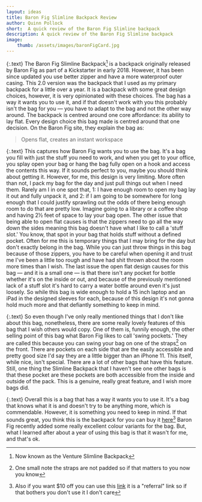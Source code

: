 ```yaml
---
layout: ideas
title: Baron Fig Slimline Backpack Review
author: Quinn Pollock
short:  A quick review of the Baron Fig Slimline backpack
description: A quick review of the Baron Fig Slimline backpack
image: 
    thumb: /assets/images/baronFigCard.jpg
---
```

{:.text}
The Baron Fig Slimline Backpack[^1] is a backpack originally released by Baron Fig as part of a Kickstarter in early 2018. However, it has been since updated you use better zipper and have a more waterproof outer casing. This 2.0 version was the backpack that I used as my primary backpack for a little over a year. It is a backpack with some great design choices, however, it is very opinionated with these choices. The bag has a way it wants you to use it, and if that doesn't work with you this probably isn't the bag for you — you have to adapt to the bag and not the other way around. The backpack is centred around one core affordance: its ability to lay flat. Every design choice this bag made is centred around that one decision. On the Baron Fig site, they explain the bag as:
> Opens flat, creates an instant workspace

{:.text}
This captures how Baron Fig wants you to use the bag. It's a bag you fill with just the stuff you need to work, and when you get to your office, you splay open your bag or hang the bag fully open on a hook and access the contents this way. If it sounds perfect to you, maybe you should think about getting it. However, for me, this design is very limiting. More often than not, I pack my bag for the day and just pull things out when I need them. Rarely am I in one spot that, 1: I have enough room to open my bag lay it out and fully unpack it, and 2: if I am going to be somewhere for long enough that I could justify sprawling out the odds of there being enough room to do that are pretty low. Imagine going to a library or a coffee shop and having 2½ feet of space to lay your bag open. The other issue that being able to open flat causes is that the zippers need to go all the way down the sides meaning this bag doesn't have what I like to call a 'stuff slot.' You know, that spot in your bag that holds stuff without a defined pocket. Often for me this is temporary things that I may bring for the day but don't exactly belong in the bag. While you can just throw things in this bag because of those zippers, you have to be careful when opening it and trust me I've been a little too rough and have had shit thrown about the room more times than I wish. The last issue the open flat design causes for this bag — and it is a small one — is that there isn't any pocket for bottle whether it's on the inside or out, and because of the previously mentioned lack of a stuff slot it's hard to carry a water bottle around even it's just loosely. So while this bag is wide enough to hold a 15 inch laptop and an iPad in the designed sleeves for each, because of this design it's not gonna hold much more and that defiantly something to keep in mind.

{:.text}
So even though I've only really mentioned things that I don't like about this bag, nonetheless, there are some really lovely features of this bag that I wish others would copy. One of them is, funnily enough, the other selling point of this bag what Baron Fig likes to call 'swing pockets.' They are called this because you can swing your bag on one of the straps[^2] on the front. There are pockets on each side that are the easily accessible and pretty good size I'd say they are a little bigger than an iPhone 11. This itself, while nice, isn't special. There are a lot of other bags that have this feature. Still, one thing the Slimline Backpack that I haven't see one other bags is that these pocket are these pockets are both accessible from the inside and outside of the pack. This is a genuine, really great feature, and I wish more bags did.

{:.text}
Overall this is a bag that has a way it wants you to use it. It's a bag that knows what it is and doesn't try to be anything more, which is commendable. However, it is something you need to keep in mind. If that sounds great, you think this is the backpack for you can buy it [here][bag][^3] Baron Fig recently added some really excellent colour variants for the bag. But, what I learned after about a year of using this bag is that it wasn't for me, and that's ok.


[^1]: Now known as the Venture Slimline Backpack
[^2]: One small note the straps are not padded so if that matters to you now you know
[^3]: Also if you want $10 off you can use this [link](http://baronfig.refr.cc/quinnpollock4) it is a "referral" link so if that bothers you don't use it I don't care


[bag]: https://www.baronfig.com/products/backpack?variant=13549513408595
